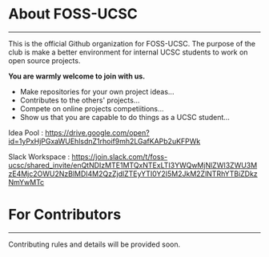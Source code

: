# About FOSS-UCSC
----------------------------------
This is the official Github organization for FOSS-UCSC.
The purpose of the club is make a better environment for internal UCSC students to work on open source projects.

**You are warmly welcome to join with us.**

- Make repositories for your own project ideas...<br>
- Contributes to the others' projects...<br>
- Compete on online projects competiitions...<br>
- Show us that you are capable to do things as a UCSC student...<br>

Idea Pool : https://drive.google.com/open?id=1yPxHjPGxaWUEhlsdnZ1rhoif9mh2LGafKAPb2uKFPWk <br>

Slack Workspace : https://join.slack.com/t/foss-ucsc/shared_invite/enQtNDIzMTE1MTQxNTExLTI3YWQwMjNlZWI3ZWU3MzE4Mjc2OWU2NzBlMDI4M2QzZjdlZTEyYTI0Y2I5M2JkM2ZlNTRhYTBiZDkzNmYwMTc



# For Contributors
----------------
Contributing rules and details will be provided soon.
